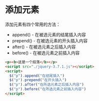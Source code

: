 # 添加元素

添加元素有四个常用的方法：

- append() - 在被选元素的结尾插入内容
- prepend() - 在被选元素的开头插入内容
- after() - 在被选元素之后插入内容
- before() - 在被选元素之前插入内容

```html
<p><b>这是一个段落</b></p>
<script src="./jquery-3.7.1.js"></script>
<script>
  $("p").append("在结尾插入")
  $("p").prepend("在开头插入")
  $("p").after("在所选元素之后插入内容")
  $("p").before("在所选元素之前插入内容")
</script>
```


